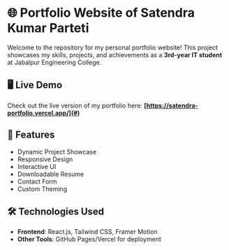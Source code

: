 # 🌐 Portfolio Website of Satendra Kumar Parteti

Welcome to the repository for my personal portfolio website! This project showcases my skills, projects, and achievements as a **3rd-year IT student** at Jabalpur Engineering College.

## 🖥️ Live Demo

Check out the live version of my portfolio here: **[https://satendra-portfolio.vercel.app/](#)**

## 🚀 Features

- Dynamic Project Showcase
- Responsive Design
- Interactive UI
- Downloadable Resume
- Contact Form
- Custom Theming

## 🛠️ Technologies Used

- **Frontend**: React.js, Tailwind CSS, Framer Motion
- **Other Tools**: GitHub Pages/Vercel for deployment